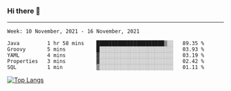 ### Hi there 👋
---
<!--START_SECTION:waka-->
```text
Week: 10 November, 2021 - 16 November, 2021

Java         1 hr 58 mins    ██████████████████████▒░░   89.35 % 
Groovy       5 mins          █░░░░░░░░░░░░░░░░░░░░░░░░   03.93 % 
YAML         4 mins          ▓░░░░░░░░░░░░░░░░░░░░░░░░   03.19 % 
Properties   3 mins          ▓░░░░░░░░░░░░░░░░░░░░░░░░   02.42 % 
SQL          1 min           ▒░░░░░░░░░░░░░░░░░░░░░░░░   01.11 % 
```
<!--END_SECTION:waka-->

[![Top Langs](https://github-readme-stats.vercel.app/api/top-langs/?username=HyunAh-iia&layout=compact)](https://github.com/anuraghazra/github-readme-stats)
<!--
**HyunAh-iia/HyunAh-iia** is a ✨ _special_ ✨ repository because its `README.md` (this file) appears on your GitHub profile.

Here are some ideas to get you started:

- 🔭 I’m currently working on ...
- 🌱 I’m currently learning ...
- 👯 I’m looking to collaborate on ...
- 🤔 I’m looking for help with ...
- 💬 Ask me about ...
- 📫 How to reach me: ...
- 😄 Pronouns: ...
- ⚡ Fun fact: ...
-->
